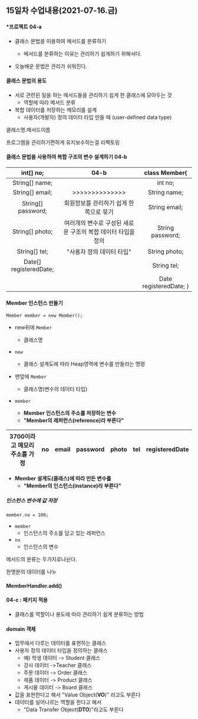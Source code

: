 ## 15일차 수업내용(2021-07-16.금)

#### *프로젝트 04-a

- 클래스 문법을 이용하여 메서드를 분류하기
  - 메서드를 분류하는 이유는 관리하기 쉽게하기 위해서다.

- 오늘배운 문법은 관리가 쉬워진다.



#### 클래스 문법의 용도

- 서로 관련된 일을 하는 메서드들을 관리하기 쉽게 한 클래스에 모아두는 것
  - 역할에 따라 메서드 분류
- 복합 데이터를 저장하는 메모리를 설계
  - 사용자(개발자) 정의 데이터 타입 만들 때  (user-defined data type)

클래스명.메서드이름

프로그램을 관리하기편하게 유지보수하는걸 리펙토링



#### 클래스 문법을 사용하여 복합 구조의 변수 설계하기 04-b

|       int[] no;        |                04-b                |      class Member{       |
| :--------------------: | :--------------------------------: | :----------------------: |
|     String[] name;     |                                    |         int no;          |
|    String[] email;     |           >>>>>>>>>>>>>>           |       String name;       |
|   String[] password;   |       회원정보를 관리하기 쉽게 한쪽으로 묶기        |      String email;       |
|    String[] photo;     | 여러개의 변수로 구성된 새로운 구조의 복합 데이터 타입을 정의 |     String password;     |
|     String[] tel;      |          "사용자 정의 데이터 타입"           |      String photo;       |
| Date[] registeredDate; |                                    |       String tel;        |
|                        |                                    | Date registeredDate;   } |



#### Member 인스턴스 만들기

` Member member = new Member(); `

- new뒤에 ` Member `
  - 클래스명
- ` new `
  - 클래스 설계도에 따라 Heap영역에 변수를 만들라는 명령

- 맨앞에 ` Member `
  - 클래스명(변수의 데이터 타입)
- ` member `
  - **Member 인스턴스의 주소를 저장하는 변수**
  - **"Member의 레퍼런스(reference)라 부른다"**

| 3700이라고 메모리 주소를 가정 |  no  | email | password | photo | tel  | registeredDate |
| :---------------------------: | :--: | :---: | :------: | :---: | :--: | :------------: |

- **Member 설계도(클래스)에 따라 만든 변수를**
  - **"Member의 인스턴스(instance)라 부른다"**

##### 인스턴스 변수에 값 저장

` member.no = 100; `

- ` member `
  - 인스턴스의 주소를 담고 있는 레퍼런스
- ` no `
  - 인스턴스의 변수

메서드의 분류는 두가지로나뉜다.

한명분의 데이터를 나누



#### MemberHandler.add()



#### 04-c : 패키지 적용

- 클래스를 역할이나 용도에 따라 관리하기 쉽게 분류하는 방법



#### domain 객체

- 업무에서 다루는 데이터를 표현하는 클래스
- 사용자 정의 데이터 타입을 정의하는 클래스
  - 예) 학생 데이터   -> Student 클래스
  - 강사 데이터     ->Teacher 클래스
  - 주문 데이터     -> Order 클래스
  - 제품 데이터      -> Product 클래스
  - 게시물 데이터   -> Board 클래스
- 값을 표현한다고 해서 "Value Object(**VO**)" 라고도 부른다
- 데이터를 실어나르는 역할을 한다고 해서
  - "Data Transfer Object(**DTO**)"라고도 부른다 



